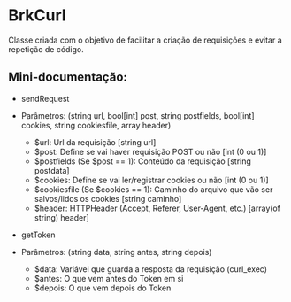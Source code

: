 
# BrkCurl

Classe criada com o objetivo de facilitar a criação de requisições e evitar a repetição de código.


## Mini-documentação:

- sendRequest
 - Parâmetros:
    (string url, bool[int] post, string postfields, bool[int] cookies, string cookiesfile, array header)
    * $url: Url da requisição [string url]
    * $post: Define se vai haver requisição POST ou não [int (0 ou 1)]
    * $postfields (Se $post == 1): Conteúdo da requisição [string postdata]
    * $cookies: Define se vai ler/registrar cookies ou não [int (0 ou 1)]
    * $cookiesfile (Se $cookies == 1): Caminho do arquivo que vão ser salvos/lidos os cookies [string caminho]
    * $header: HTTPHeader (Accept, Referer, User-Agent, etc.) [array(of string) header]

- getToken
 - Parâmetros:
    (string data, string antes, string depois)
    * $data: Variável que guarda a resposta da requisição (curl_exec)
    * $antes: O que vem antes do Token em si
    * $depois: O que vem depois do Token
